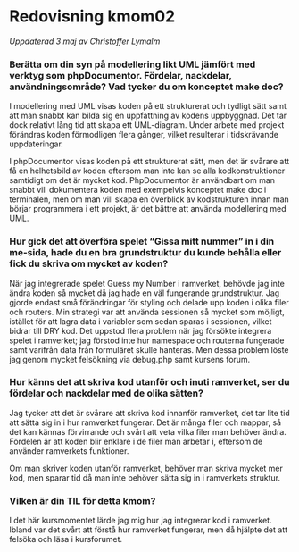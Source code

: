 ---
---
Redovisning kmom02
=========================

*Uppdaterad 3 maj av Christoffer Lymalm*

### Berätta om din syn på modellering likt UML jämfört med verktyg som phpDocumentor. Fördelar, nackdelar, användningsområde? Vad tycker du om konceptet make doc?

I modellering med UML visas koden på ett strukturerat och tydligt sätt samt att man snabbt kan bilda sig en uppfattning av kodens uppbyggnad. Det tar dock relativt lång tid att skapa ett UML-diagram. Under arbete med projekt förändras koden förmodligen flera gånger, vilket resulterar i tidskrävande uppdateringar. 

I phpDocumentor visas koden på ett strukturerat sätt, men det är svårare att få en helhetsbild av koden eftersom man inte kan se alla kodkonstruktioner samtidigt om det är mycket kod. PhpDocumentor är användbart om man snabbt vill dokumentera koden med exempelvis konceptet make doc i terminalen, men om man vill skapa en överblick av kodstrukturen innan man börjar programmera i ett projekt, är det bättre att använda modellering med UML.

### Hur gick det att överföra spelet “Gissa mitt nummer” in i din me-sida, hade du en bra grundstruktur du kunde behålla eller fick du skriva om mycket av koden?

När jag integrerade spelet Guess my Number i ramverket, behövde jag inte ändra koden så mycket då jag hade en väl fungerande grundstruktur. Jag gjorde endast små förändringar för styling och delade upp koden i olika filer och routers. Min strategi var att använda sessionen så mycket som möjligt, istället för att lagra data i variabler som sedan sparas i sessionen, vilket bidrar till DRY kod. Det uppstod flera problem när jag försökte integrera spelet i ramverket; jag förstod inte hur namespace och routerna fungerade samt varifrån data från formuläret skulle hanteras. Men dessa problem löste jag genom mycket felsökning via debug.php samt kursens forum.

### Hur känns det att skriva kod utanför och inuti ramverket, ser du fördelar och nackdelar med de olika sätten?

Jag tycker att det är svårare att skriva kod innanför ramverket, det tar lite tid att sätta sig in i hur ramverket fungerar. Det är många filer och mappar, så det kan kännas förvirrande och svårt att veta vilka filer man behöver ändra. Fördelen är att koden blir enklare i de filer man arbetar i, eftersom de använder ramverkets funktioner.

Om man skriver koden utanför ramverket, behöver man skriva mycket mer kod, men sparar tid då man inte behöver sätta sig in i ramverkets struktur.

### Vilken är din TIL för detta kmom?

I det här kursmomentet lärde jag mig hur jag integrerar kod i ramverket. Ibland var det svårt att förstå hur ramverket fungerar, men då hjälpte det att felsöka och läsa i kursforumet.
